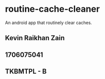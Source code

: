 # routine-cache-cleaner
An android app that routinely clear caches.
## Kevin Raikhan Zain
## 1706075041
## TKBMTPL - B
